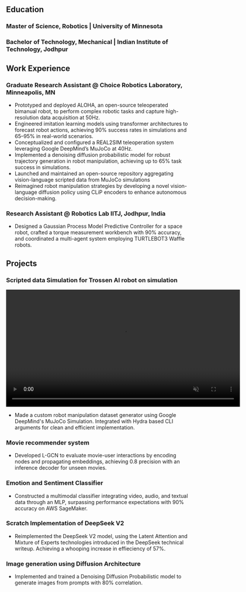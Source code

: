 
## Education
### Master of Science, Robotics  |   University of Minnesota
### Bachelor of Technology, Mechanical  |   Indian Institute of Technology, Jodhpur

  
## Work Experience 
### Graduate Research Assistant @ Choice Robotics Laboratory, Minneapolis, MN
- Prototyped and deployed ALOHA, an open-source teleoperated bimanual robot, to perform complex robotic tasks and capture
high-resolution data acquisition at 50Hz.
- Engineered imitation learning models using transformer architectures to forecast robot actions, achieving 90% success rates in
simulations and 65–95% in real-world scenarios.
- Conceptualized and configured a REAL2SIM teleoperation system leveraging Google DeepMind’s MuJoCo at 40Hz.
- Implemented a denoising diffusion probabilistic model for robust trajectory generation in robot manipulation, achieving up to 65%
task success in simulations.
- Launched and maintained an open-source repository aggregating vision-language scripted data from MuJoCo simulations
- Reimagined robot manipulation strategies by developing a novel vision-language diffusion policy using CLiP encoders to enhance
autonomous decision-making.

### Research Assistant @ Robotics Lab IITJ, Jodhpur, India
 - Designed a Gaussian Process Model Predictive Controller for a space robot, crafted a torque measurement workbench with 90%
accuracy, and coordinated a multi-agent system employing TURTLEBOT3 Waffle robots.

## Projects

### Scripted data Simulation for Trossen AI robot on simulation
<video src="https://github.com/user-attachments/assets/4320be92-cc03-49bc-9830-031463268de0"
       controls loop muted playsinline width="640"></video>
- Made a custom robot manipulation dataset generator using Google DeepMind's MuJoCo Simulation. Integrated with Hydra based CLI arguments for clean and efficient implementation. 

### Movie recommender system 
- Developed L-GCN to evaluate movie-user interactions by encoding nodes and propagating embeddings, achieving 0.8 precision with an inference decoder for unseen movies.

### Emotion and Sentiment Classifier 
- Constructed a multimodal classifier integrating video, audio, and textual data through an MLP, surpassing performance expectations
with 90% accuracy on AWS SageMaker.
### Scratch Implementation of DeepSeek V2
- Reimplemented the DeepSeek V2 model, using the Latent Attention and Mixture of Experts technologies introduced in the DeepSeek technical writeup. Achieving a whooping increase in effieciency of 57%.
### Image generation using Diffusion Architecture
- Implemented and trained a Denoising Diffusion Probabilistic model to generate images from prompts with 80% correlation.






